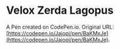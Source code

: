 # Velox Zerda Lagopus

A Pen created on CodePen.io. Original URL: [https://codepen.io/Jajopi/pen/BaKMxJe](https://codepen.io/Jajopi/pen/BaKMxJe).


